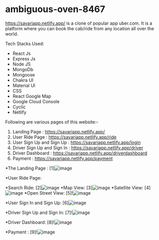 # ambiguous-oven-8467


https://savariapp.netlify.app/ is a clone of popular app uber.com. It is a platform where you can book the cab/ride from any location all over the world.

Tech Stacks Used:
- React Js
- Express Js
- Node JS
- MongoDb
- Mongoose
- Chakra UI
- Material UI
- CSS
- React Google Map
- Google Cloud Console
- Cyclic
- Netlify

Following are various pages of this website:-
1. Landing Page : https://savariapp.netlify.app/
2. User Ride Page : https://savariapp.netlify.app/ride
3. User Sign Up and Sign Up : https://savariapp.netlify.app/login
4. Driver Sign Up and Sign In : https://savariapp.netlify.app/driver
5. Driver Dashboard : https://savariapp.netlify.app/driverdashboard
6. Payment : https://savariapp.netlify.app/payment




*The Landing Page :
[1]![image](https://github.com/Gauravshukla82/ambiguous-oven-8467/assets/119405556/dbf2d402-2455-41ed-9197-1ac6a9f640b7)



 
*User Ride Page:  

  *Search Ride: [2]![image](https://github.com/Gauravshukla82/ambiguous-oven-8467/assets/119405556/e15a9663-5979-435c-a537-01966b54cab1)
  *Map View: [3]![image](https://github.com/Gauravshukla82/ambiguous-oven-8467/assets/119405556/0d1f2405-991e-4d52-893d-54e182a322bd)
  *Satellite View: [4]![image](https://github.com/Gauravshukla82/ambiguous-oven-8467/assets/119405556/87e176b5-8fef-4878-99a3-aa9c0175fb5e)
  *Open Street View: [5]!![image](https://github.com/Gauravshukla82/ambiguous-oven-8467/assets/119405556/306c5c74-5525-4235-a74a-452f011811e6)

*User Sign In and Sign Up:
[6]![image](https://github.com/Gauravshukla82/ambiguous-oven-8467/assets/119405556/591bfa68-a23a-46ad-a9a6-535461717fc8)


*Driver Sign Up and Sign In:
[7]!![image](https://github.com/Gauravshukla82/ambiguous-oven-8467/assets/119405556/a34637eb-c2cd-49a5-a5db-d7953adb3286)


*Driver Dashboard:
[8]!![image](https://github.com/Gauravshukla82/ambiguous-oven-8467/assets/119405556/86576aa4-ec97-47f5-92f4-ed9c6875e1c6)

*Payment :
[9]!![image](https://github.com/Gauravshukla82/ambiguous-oven-8467/assets/119405556/b26861d9-a429-4263-b3c6-145a03af8788)




